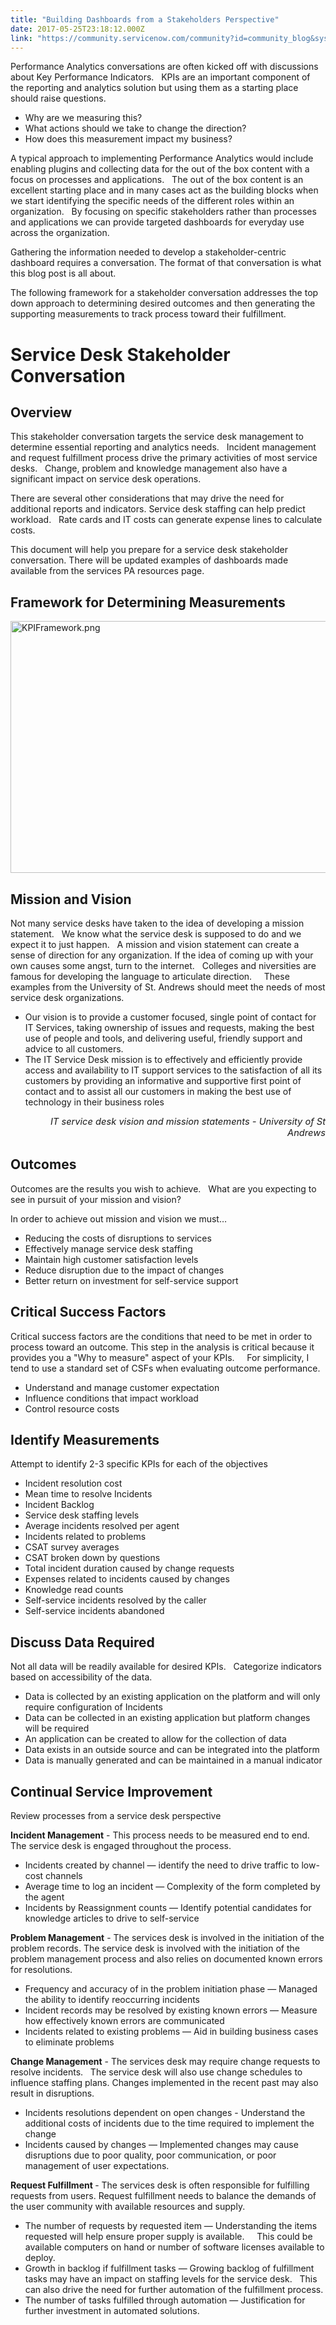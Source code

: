 ```yaml
---
title: "Building Dashboards from a Stakeholders Perspective"
date: 2017-05-25T23:18:12.000Z
link: "https://community.servicenow.com/community?id=community_blog&sys_id=2afc26a5dbd0dbc01dcaf3231f9619d9"
---
```

<p>Performance Analytics conversations are often kicked off with discussions about Key Performance Indicators.   KPIs are an important component of the reporting and analytics solution but using them as a starting place should raise questions.</p><ul style="list-style-type: disc;"><li>Why are we measuring this?</li><li>What actions should we take to change the direction?</li><li>How does this measurement impact my business?</li></ul><p>A typical approach to implementing Performance Analytics would include enabling plugins and collecting data for the out of the box content with a focus on processes and applications.   The out of the box content is an excellent starting place and in many cases act as the building blocks when we start identifying the specific needs of the different roles within an organization.   By focusing on specific stakeholders rather than processes and applications we can provide targeted dashboards for everyday use across the organization.</p><p></p><p>Gathering the information needed to develop a stakeholder-centric dashboard requires a conversation. The format of that conversation is what this blog post is all about.</p><p>The following framework for a stakeholder conversation addresses the top down approach to determining desired outcomes and then generating the supporting measurements to track process toward their fulfillment. </p><h1>Service Desk Stakeholder Conversation</h1><h2>Overview</h2><p>This stakeholder conversation targets the service desk management to determine essential reporting and analytics needs.   Incident management and request fulfillment process drive the primary activities of most service desks.   Change, problem and knowledge management also have a significant impact on service desk operations.</p><p>There are several other considerations that may drive the need for additional reports and indicators. Service desk staffing can help predict workload.   Rate cards and IT costs can generate expense lines to calculate costs.</p><p>This document will help you prepare for a service desk stakeholder conversation. There will be updated examples of dashboards made available from the services PA resources page.</p><p></p><h2>Framework for Determining Measurements</h2><p><img   alt="KPIFramework.png" class="image-1 jive-image" src="10714042db98d3049c9ffb651f961912.iix" style="width: 620px; height: 403px;"/></p><h2>Mission and Vision</h2><p>Not many service desks have taken to the idea of developing a mission statement.   We know what the service desk is supposed to do and we expect it to just happen.   A mission and vision statement can create a sense of direction for any organization. If the idea of coming up with your own causes some angst, turn to the internet.   Colleges and niversities are famous for developing the language to articulate direction.     These examples from the University of St. Andrews should meet the needs of most service desk organizations.</p><p></p><ul style="list-style-type: disc;"><li>Our vision is to provide a customer focused, single point of contact for IT Services, taking ownership of issues and requests, making the best use of people and tools, and delivering useful, friendly support and advice to all customers.</li><li>The IT Service Desk mission is to effectively and efficiently provide access and availability to IT support services to the satisfaction of all its customers by providing an informative and supportive first point of contact and to assist all our customers in making the best use of technology in their business roles</li></ul><p align="right" style="text-align: right;"><span style="font-size: 11.0pt;"><em>IT service desk vision and mission statements - University of St Andrews</em></span></p><h2>Outcomes</h2><p>Outcomes are the results you wish to achieve.   What are you expecting to see in pursuit of your mission and vision?</p><p>In order to achieve out mission and vision we must…</p><ul style="list-style-type: disc;"><li>Reducing the costs of disruptions to services</li><li>Effectively manage service desk staffing</li><li>Maintain high customer satisfaction levels</li><li>Reduce disruption due to the impact of changes</li><li>Better return on investment for self-service support</li></ul><h2></h2><h2>Critical Success Factors</h2><p>Critical success factors are the conditions that need to be met in order to process toward an outcome. This step in the analysis is critical because it provides you a "Why to measure" aspect of your KPIs.     For simplicity, I tend to use a standard set of CSFs when evaluating outcome performance.</p><ul style="list-style-type: disc;"><li>Understand and manage customer expectation</li><li>Influence conditions that impact workload</li><li>Control resource costs</li></ul><h2></h2><h2>Identify Measurements</h2><p>Attempt to identify 2-3 specific KPIs for each of the objectives</p><ul style="list-style-type: disc;"><li>Incident resolution cost</li><li>Mean time to resolve Incidents</li><li>Incident Backlog</li><li>Service desk staffing levels</li><li>Average incidents resolved per agent</li><li>Incidents related to problems</li><li>CSAT survey averages</li><li>CSAT broken down by questions</li><li>Total incident duration caused by change requests</li><li>Expenses related to incidents caused by changes</li><li>Knowledge read counts</li><li>Self-service incidents resolved by the caller</li><li>Self-service incidents abandoned</li></ul><h2></h2><h2>Discuss Data Required</h2><p>Not all data will be readily available for desired KPIs.   Categorize indicators based on accessibility of the data.</p><ul style="list-style-type: disc;"><li>Data is collected by an existing application on the platform and will only require configuration of Incidents</li><li>Data can be collected in an existing application but platform changes will be required</li><li>An application can be created to allow for the collection of data</li><li>Data exists in an outside source and can be integrated into the platform</li><li>Data is manually generated and can be maintained in a manual indicator</li></ul><h2></h2><h2>Continual Service Improvement</h2><p>Review processes from a service desk perspective</p><p><strong>Incident Management</strong> - This process needs to be measured end to end. The service desk is engaged throughout the process.</p><ul style="list-style-type: disc;"><li>Incidents created by channel — identify the need to drive traffic to low-cost channels</li><li>Average time to log an incident — Complexity of the form completed by the agent</li><li>Incidents by Reassignment counts — Identify potential candidates for knowledge articles to drive to self-service</li></ul><p><strong>Problem Management</strong> - The services desk is involved in the initiation of the problem records. The service desk is involved with the initiation of the problem management process and also relies on documented known errors for resolutions.</p><ul style="list-style-type: disc;"><li>Frequency and accuracy of in the problem initiation phase — Managed the ability to identify reoccurring incidents</li><li>Incident records may be resolved by existing known errors — Measure how effectively known errors are communicated</li><li>Incidents related to existing problems — Aid in building business cases to eliminate problems</li></ul><p><strong>Change Management</strong> - The services desk may require change requests to resolve incidents.   The service desk will also use change schedules to influence staffing plans. Changes implemented in the recent past may also result in disruptions.</p><ul style="list-style-type: disc;"><li>Incidents resolutions dependent on open changes - Understand the additional costs of incidents due to the time required to implement the change</li><li>Incidents caused by changes — Implemented changes may cause disruptions due to poor quality, poor communication, or poor management of user expectations.</li></ul><p><strong>Request Fulfillment </strong>- The services desk is often responsible for fulfilling requests from users. Request fulfillment needs to balance the demands of the user community with available resources and supply.</p><ul><li>The number of requests by requested item — Understanding the items requested will help ensure proper supply is available.     This could be available computers on hand or number of software licenses available to deploy.</li><li>Growth in backlog if fulfillment tasks — Growing backlog of fulfillment tasks may have an impact on staffing levels for the service desk.   This can also drive the need for further automation of the fulfillment process.</li><li>The number of tasks fulfilled through automation — Justification for further investment in automated solutions.</li></ul>